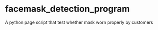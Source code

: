 # facemask_detection_program
A python page script that test whether mask worn properly by customers
